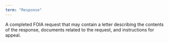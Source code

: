 ```yaml
---
term: "Response"
---
```


A completed FOIA request that may contain a letter describing the contents of
the response, documents related to the request, and instructions for appeal.
